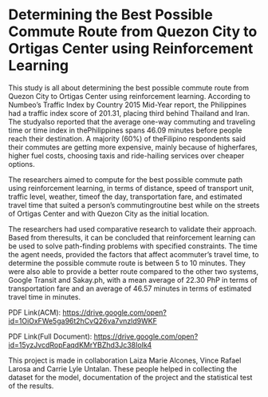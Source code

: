 # Determining the Best Possible Commute Route from Quezon City to Ortigas Center using Reinforcement Learning

This study is all about determining the best possible commute
route from Quezon City to Ortigas Center using reinforcement
learning. According to Numbeo’s Traffic Index by Country 2015
Mid-Year report, the Philippines had a traffic index score of
201.31, placing third behind Thailand and Iran. The studyalso
reported that the average one-way commuting and traveling time
or time index in thePhilippines spans 46.09 minutes before people
reach their destination. A majority (60%) of theFilipino
respondents said their commutes are getting more expensive,
mainly because of higherfares, higher fuel costs, choosing taxis
and ride-hailing services over cheaper options.

The researchers aimed to compute for the best possible
commute path using reinforcement learning, in terms of distance,
speed of transport unit, traffic level, weather, timeof the day,
transportation fare, and estimated travel time that suited a
person’s commutingroutine best while on the streets of Ortigas
Center and with Quezon City as the initial location.

The researchers had used comparative research to validate
their approach. Based from theresults, it can be concluded that
reinforcement learning can be used to solve path-finding
problems with specified constraints. The time the agent needs,
provided the factors that affect acommuter’s travel time, to
determine the possible commute route is between 5 to 10 minutes.
They were also able to provide a better route compared to the
other two systems, Google Transit and Sakay.ph, with a mean
average of 22.30 PhP in terms of transportation fare and an
average of 46.57 minutes in terms of estimated travel time in
minutes.

PDF Link(ACM): https://drive.google.com/open?id=1OiOxFWe5ga96t2hCvQ26va7vnzld9WKF

PDF Link(Full Document): https://drive.google.com/open?id=15yzJvcdRopFaqdKMrYBZhd3Jc38IoIk4

This project is made in collaboration Laiza Marie Alcones, Vince Rafael Larosa and Carrie Lyle Untalan. These people helped in collecting the dataset for the model, documentation of the project and the statistical test of the results. 
